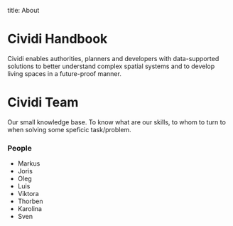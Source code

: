 title: About

# Cividi Handbook

Cividi enables authorities, planners and developers with data-supported solutions to better understand complex spatial systems and to develop living spaces in a future-proof manner.

# Cividi Team
Our small knowledge base. To know what are our skills, to whom to turn to when solving some speficic task/problem.

### People 
  - Markus
  - Joris
  - Oleg
  - Luis
  - Viktora
  - Thorben
  - Karolina
  - Sven 
